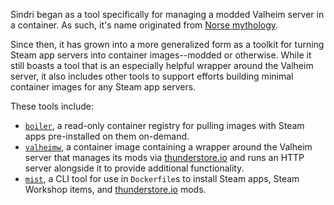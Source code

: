 Sindri began as a tool specifically for managing a modded Valheim server in a container. As such, it's name originated from [Norse mythology](https://en.wikipedia.org/wiki/Sindri_(mythology)).

Since then, it has grown into a more generalized form as a toolkit for turning Steam app servers into container images--modded or otherwise. While it still boasts a tool that is an especially helpful wrapper around the Valheim server, it also includes other tools to support efforts building minimal container images for any Steam app servers.

These tools include:

- [`boiler`](boiler.md), a read-only container registry for pulling images with Steam apps pre-installed on them on-demand.
- [`valheimw`](valheim.md), a container image containing a wrapper around the Valheim server that manages its mods via [thunderstore.io](https://valheim.thunderstore.io/) and runs an HTTP server alongside it to provide additional functionality.
- [`mist`](mist.md), a CLI tool for use in `Dockerfile`s to install Steam apps, Steam Workshop items, and [thunderstore.io](https://thunderstore.io/) mods.
